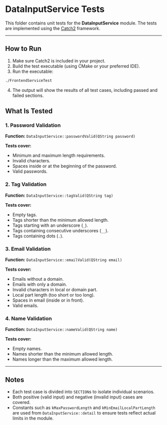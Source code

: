 # DataInputService Tests

This folder contains unit tests for the **DataInputService** module. The tests are implemented using the [Catch2](https://github.com/catchorg/Catch2) framework.

---

## How to Run

1. Make sure Catch2 is included in your project.
2. Build the test executable (using CMake or your preferred IDE).
3. Run the executable:

```bash
./FrontendServiceTest
```
4. The output will show the results of all test cases, including passed and failed sections.

## What Is Tested

### 1. Password Validation

**Function:** `DataInputService::passwordValid(QString password)`

**Tests cover:**
- Minimum and maximum length requirements.
- Invalid characters.
- Spaces inside or at the beginning of the password.
- Valid passwords.

### 2. Tag Validation

**Function:** `DataInputService::tagValid(QString tag)`

**Tests cover:**
- Empty tags.
- Tags shorter than the minimum allowed length.
- Tags starting with an underscore (`_`).
- Tags containing consecutive underscores (`__`).
- Tags containing dots (`.`).

### 3. Email Validation

**Function:** `DataInputService::emailValid(QString email)`

**Tests cover:**
- Emails without a domain.
- Emails with only a domain.
- Invalid characters in local or domain part.
- Local part length (too short or too long).
- Spaces in email (inside or in front).
- Valid emails.

### 4. Name Validation

**Function:** `DataInputService::nameValid(QString name)`

**Tests cover:**
- Empty names.
- Names shorter than the minimum allowed length.
- Names longer than the maximum allowed length.

---

## Notes

- Each test case is divided into `SECTION`s to isolate individual scenarios.
- Both positive (valid input) and negative (invalid input) cases are covered.
- Constants such as `kMaxPasswordLength` and `kMinEmailLocalPartLength` are used from `DataInputService::detail` to ensure tests reflect actual limits in the module.
